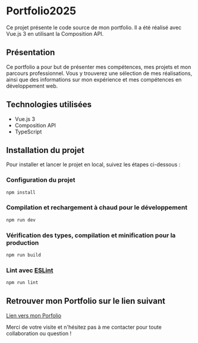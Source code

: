 # Portfolio2025

Ce projet présente le code source de mon portfolio. Il a été réalisé avec Vue.js 3 en utilisant la Composition API.

## Présentation

Ce portfolio a pour but de présenter mes compétences, mes projets et mon parcours professionnel. Vous y trouverez une sélection de mes réalisations, ainsi que des informations sur mon expérience et mes compétences en développement web.

## Technologies utilisées

- Vue.js 3
- Composition API
- TypeScript

## Installation du projet

Pour installer et lancer le projet en local, suivez les étapes ci-dessous :

### Configuration du projet

```sh
npm install
```

### Compilation et rechargement à chaud pour le développement

```sh
npm run dev
```

### Vérification des types, compilation et minification pour la production

```sh
npm run build
```

### Lint avec [ESLint](https://eslint.org/)

```sh
npm run lint
```

## Retrouver mon Portfolio sur le lien suivant

[Lien vers mon Porfolio](https://hmelin.lpmiaw.univ-lr.fr/portfolio/)

Merci de votre visite et n'hésitez pas à me contacter pour toute collaboration ou question !
